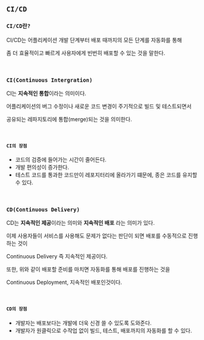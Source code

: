 ## `CI/CD`

### `CI/CD란?`

CI/CD는 어플리케이션 개발 단계부터 배포 때까지의 모든 단계를 자동화를 통해

좀 더 효율적이고 빠르게 사용자에게 빈번히 배포할 수 있는 것을 말한다.

<br />

### `CI(Continuous Intergration)`

CI는 **지속적인 통합**이라는 의미이다.

어플리케이션의 버그 수정이나 새로운 코드 변경이 주기적으로 빌드 및 테스트되면서

공유되는 레파지토리에 통합(merge)되는 것을 의미한다.

<br />

#### `CI의 장점`

  - 코드의 검증에 들어가는 시간이 줄어든다.
  - 개발 편의성이 증가한다.
  - 테스트 코드를 통과한 코드만이 레포지터리에 올라가기 떄문에, 종은 코드를 유지할 수 있다.

<br />

### `CD(Continuous Delivery)`

CD는 **지속적인 제공**이라는 의미와 **지속적인 배포** 라는 의미가 있다.

이제 사용자들이 서비스를 사용해도 문제가 없다는 판단이 되면 배포를 수동적으로 진행하는 것이

Continuous Delivery 즉 지속적인 제공이다.

또한, 위와 같이 배포할 준비를 마치면 자동화를 통해 배포를 진행하는 것을

Continuous Deployment, 지속적인 배포인것이다.

<br />

#### `CD의 장점`

  - 개발자는 배포보다는 개발에 더욱 신경 쓸 수 있도록 도와준다.
  - 개발자가 원클릭으로 수작업 없이 빌드, 테스트, 배포까지의 자동화를 할 수 있다.
